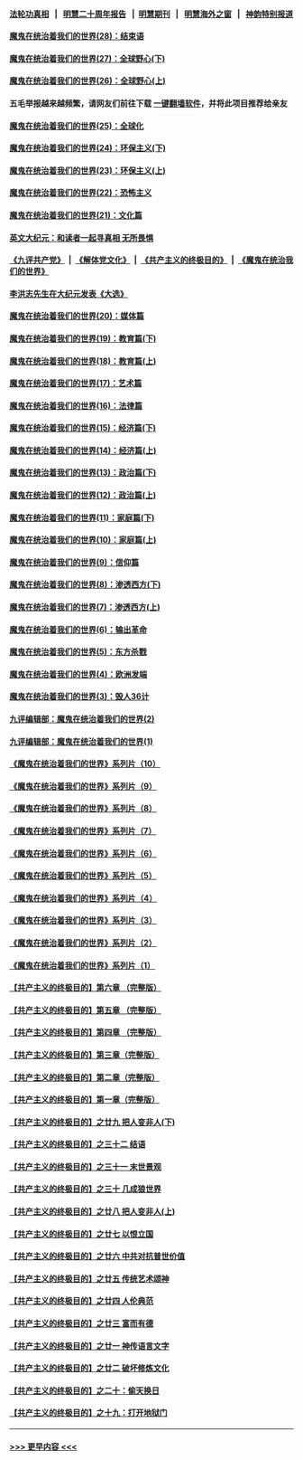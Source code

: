 #### [法轮功真相](https://github.com/gfw-breaker/truth/blob/master/README.md?t=0) &nbsp;&nbsp;|&nbsp;&nbsp; [明慧二十周年报告](https://github.com/gfw-breaker/mh-reports/blob/master/README.md?t=0) &nbsp;&nbsp;|&nbsp;&nbsp;[明慧期刊](https://github.com/gfw-breaker/mh-qikan) &nbsp;&nbsp;|&nbsp;&nbsp; [明慧海外之窗](https://github.com/gfw-breaker/mh-news/blob/master/README.md?t=0) &nbsp;&nbsp;|&nbsp;&nbsp; [神韵特别报道](https://github.com/gfw-breaker/mh-news/blob/master/shenyun.md?t=0)
#### [魔鬼在统治着我们的世界(28)：结束语](../pages/nsc422/n10936246.md?t=07191751) 
#### [魔鬼在统治着我们的世界(27)：全球野心(下)](../pages/nsc422/n10928319.md?t=07191751) 
#### [魔鬼在统治着我们的世界(26)：全球野心(上)](../pages/nsc422/n10900318.md?t=07191751) 
#### 五毛举报越来越频繁，请网友们前往下载 [一键翻墙软件](https://github.com/gfw-breaker/ssr-accounts)，并将此项目推荐给亲友
#### [魔鬼在统治着我们的世界(25)：全球化](../pages/nsc422/n10788205.md?t=07191751) 
#### [魔鬼在统治着我们的世界(24)：环保主义(下)](../pages/nsc422/n10695307.md?t=07191751) 
#### [魔鬼在统治着我们的世界(23)：环保主义(上)](../pages/nsc422/n10688613.md?t=07191751) 
#### [魔鬼在统治着我们的世界(22)：恐怖主义](../pages/nsc422/n10614727.md?t=07191751) 
#### [魔鬼在统治着我们的世界(21)：文化篇](../pages/nsc422/n10597706.md?t=07191751) 
#### [英文大纪元：和读者一起寻真相 无所畏惧](../pages/nsc422/n12542027.md?t=07191751) 
#### [《九评共产党》](https://github.com/begood0513/9ping.md/blob/master/README.md) &nbsp;|&nbsp; [《解体党文化》](../../../../jtdwh.md/blob/master/README.md)  &nbsp;|&nbsp; [《共产主义的终极目的》](../../../../gczydzjmd.md/blob/master/README.md) &nbsp;|&nbsp; [《魔鬼在统治我们的世界》](../../../../mgztzwmdsj.md/blob/master/README.md) 
#### [李洪志先生在大纪元发表《大选》](../pages/nsc422/n12534746.md?t=07191751) 
#### [魔鬼在统治着我们的世界(20)：媒体篇](../pages/nsc422/n10586579.md?t=07191751) 
#### [魔鬼在统治着我们的世界(19)：教育篇(下)](../pages/nsc422/n10564808.md?t=07191751) 
#### [魔鬼在统治着我们的世界(18)：教育篇(上)](../pages/nsc422/n10526970.md?t=07191751) 
#### [魔鬼在统治着我们的世界(17)：艺术篇](../pages/nsc422/n10499093.md?t=07191751) 
#### [魔鬼在统治着我们的世界(16)：法律篇](../pages/nsc422/n10485969.md?t=07191751) 
#### [魔鬼在统治着我们的世界(15)：经济篇(下)](../pages/nsc422/n10469975.md?t=07191751) 
#### [魔鬼在统治着我们的世界(14)：经济篇(上)](../pages/nsc422/n10457370.md?t=07191751) 
#### [魔鬼在统治着我们的世界(13)：政治篇(下)](../pages/nsc422/n10448270.md?t=07191751) 
#### [魔鬼在统治着我们的世界(12)：政治篇(上)](../pages/nsc422/n10444576.md?t=07191751) 
#### [魔鬼在统治着我们的世界(11)：家庭篇(下)](../pages/nsc422/n10440961.md?t=07191751) 
#### [魔鬼在统治着我们的世界(10)：家庭篇(上)](../pages/nsc422/n10435448.md?t=07191751) 
#### [魔鬼在统治着我们的世界(9)：信仰篇](../pages/nsc422/n10432159.md?t=07191751) 
#### [魔鬼在统治着我们的世界(8)：渗透西方(下)](../pages/nsc422/n10429603.md?t=07191751) 
#### [魔鬼在统治着我们的世界(7)：渗透西方(上)](../pages/nsc422/n10426013.md?t=07191751) 
#### [魔鬼在统治着我们的世界(6)：输出革命](../pages/nsc422/n10421536.md?t=07191751) 
#### [魔鬼在统治着我们的世界(5)：东方杀戮](../pages/nsc422/n10417707.md?t=07191751) 
#### [魔鬼在统治着我们的世界(4)：欧洲发端](../pages/nsc422/n10414890.md?t=07191751) 
#### [魔鬼在统治着我们的世界(3)：毁人36计](../pages/nsc422/n10411583.md?t=07191751) 
#### [九评编辑部：魔鬼在统治着我们的世界(2)](../pages/nsc422/n10410036.md?t=07191751) 
#### [九评编辑部：魔鬼在统治着我们的世界(1)](../pages/nsc422/n10406825.md?t=07191751) 
#### [《魔鬼在统治着我们的世界》系列片（10）](../pages/nsc422/n12292670.md?t=07191751) 
#### [《魔鬼在统治着我们的世界》系列片（9）](../pages/nsc422/n12290859.md?t=07191751) 
#### [《魔鬼在统治着我们的世界》系列片（8）](../pages/nsc422/n12287445.md?t=07191751) 
#### [《魔鬼在统治着我们的世界》系列片（7）](../pages/nsc422/n12283425.md?t=07191751) 
#### [《魔鬼在统治着我们的世界》系列片（6）](../pages/nsc422/n12282314.md?t=07191751) 
#### [《魔鬼在统治着我们的世界》系列片（5）](../pages/nsc422/n12281419.md?t=07191751) 
#### [《魔鬼在统治着我们的世界》系列片（4）](../pages/nsc422/n12274024.md?t=07191751) 
#### [《魔鬼在统治着我们的世界》系列片（3）](../pages/nsc422/n12271322.md?t=07191751) 
#### [《魔鬼在统治着我们的世界》系列片（2）](../pages/nsc422/n12269049.md?t=07191751) 
#### [《魔鬼在统治着我们的世界》系列片（1）](../pages/nsc422/n12267575.md?t=07191751) 
#### [【共产主义的终极目的】第六章 （完整版）](../pages/nsc422/n11428913.md?t=07191751) 
#### [【共产主义的终极目的】第五章 （完整版）](../pages/nsc422/n11428912.md?t=07191751) 
#### [【共产主义的终极目的】第四章 （完整版）](../pages/nsc422/n11428907.md?t=07191751) 
#### [【共产主义的终极目的】第三章（完整版）](../pages/nsc422/n11428848.md?t=07191751) 
#### [【共产主义的终极目的】第二章（完整版）](../pages/nsc422/n11428831.md?t=07191751) 
#### [【共产主义的终极目的】第一章（完整版）](../pages/nsc422/n11417651.md?t=07191751) 
#### [【共产主义的终极目的】之廿九 把人变非人(下)](../pages/nsc422/n11344140.md?t=07191751) 
#### [【共产主义的终极目的】之三十二 结语](../pages/nsc422/n11360535.md?t=07191751) 
#### [【共产主义的终极目的】之三十一 末世景观](../pages/nsc422/n11351129.md?t=07191751) 
#### [【共产主义的终极目的】之三十 几成狼世界](../pages/nsc422/n11348280.md?t=07191751) 
#### [【共产主义的终极目的】之廿八 把人变非人(上)](../pages/nsc422/n11340492.md?t=07191751) 
#### [【共产主义的终极目的】之廿七 以恨立国](../pages/nsc422/n11336944.md?t=07191751) 
#### [【共产主义的终极目的】之廿六 中共对抗普世价值](../pages/nsc422/n11324785.md?t=07191751) 
#### [【共产主义的终极目的】之廿五 传统艺术颂神](../pages/nsc422/n11296396.md?t=07191751) 
#### [【共产主义的终极目的】之廿四 人伦典范](../pages/nsc422/n11296397.md?t=07191751) 
#### [【共产主义的终极目的】之廿三 富而有德](../pages/nsc422/n11283598.md?t=07191751) 
#### [【共产主义的终极目的】之廿一 神传语言文字](../pages/nsc422/n11263265.md?t=07191751) 
#### [【共产主义的终极目的】之廿二 破坏修炼文化](../pages/nsc422/n11245728.md?t=07191751) 
#### [【共产主义的终极目的】之二十：偷天换日](../pages/nsc422/n11238846.md?t=07191751) 
#### [【共产主义的终极目的】之十九：打开地狱门](../pages/nsc422/n11206376.md?t=07191751) 

----
#### [ >>> 更早内容 <<< ](../indexes/nsc422-earlier.md)
